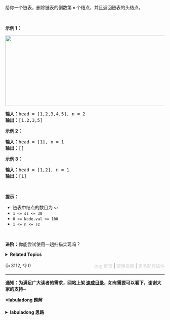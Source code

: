 <p>给你一个链表，删除链表的倒数第&nbsp;<code>n</code><em>&nbsp;</em>个结点，并且返回链表的头结点。</p>

<p>&nbsp;</p>

<p><strong>示例 1：</strong></p> 
<img alt="" src="https://assets.leetcode.com/uploads/2020/10/03/remove_ex1.jpg" style="width: 542px; height: 222px;" /> 
<pre>
<strong>输入：</strong>head = [1,2,3,4,5], n = 2
<strong>输出：</strong>[1,2,3,5]
</pre>

<p><strong>示例 2：</strong></p>

<pre>
<strong>输入：</strong>head = [1], n = 1
<strong>输出：</strong>[]
</pre>

<p><strong>示例 3：</strong></p>

<pre>
<strong>输入：</strong>head = [1,2], n = 1
<strong>输出：</strong>[1]
</pre>

<p>&nbsp;</p>

<p><strong>提示：</strong></p>

<ul> 
 <li>链表中结点的数目为 <code>sz</code></li> 
 <li><code>1 &lt;= sz &lt;= 30</code></li> 
 <li><code>0 &lt;= Node.val &lt;= 100</code></li> 
 <li><code>1 &lt;= n &lt;= sz</code></li> 
</ul>

<p>&nbsp;</p>

<p><strong>进阶：</strong>你能尝试使用一趟扫描实现吗？</p>

<details><summary><strong>Related Topics</strong></summary>链表 | 双指针</details><br>

<div>👍 3112, 👎 0<span style='float: right;'><span style='color: gray;'><a href='https://github.com/labuladong/fucking-algorithm/issues' target='_blank' style='color: lightgray;text-decoration: underline;'>bug 反馈</a> | <a href='https://labuladong.online/algo/fname.html?fname=jb插件简介' target='_blank' style='color: lightgray;text-decoration: underline;'>使用指南</a> | <a href='https://labuladong.online/algo/' target='_blank' style='color: lightgray;text-decoration: underline;'>更多配套插件</a></span></span></div>

<div id="labuladong"><hr>

**通知：为满足广大读者的需求，网站上架 [速成目录](https://labuladong.online/algo/intro/quick-learning-plan/)，如有需要可以看下，谢谢大家的支持~**



<p><strong><a href="https://labuladong.online/algo/essential-technique/linked-list-skills-summary/" target="_blank">⭐️labuladong 题解</a></strong></p>
<details><summary><strong>labuladong 思路</strong></summary>


<div id="labuladong_solution_zh">

## 基本思路

要删除倒数第 `n` 个节点，就得获得倒数第 `n + 1` 个节点的引用。

获取单链表的倒数第 `k` 个节点，就是想考察 [双指针技巧](https://labuladong.online/algo/essential-technique/linked-list-skills-summary/) 中快慢指针的运用，一般都会要求你**只遍历一次链表**，就算出倒数第 `k` 个节点。

第一步，我们先让一个指针 `p1` 指向链表的头节点 `head`，然后走 `k` 步：

![](https://labuladong.online/algo/images/linked-list-two-pointer/1.jpeg)

第二步，用一个指针 `p2` 指向链表头节点 `head`：

![](https://labuladong.online/algo/images/linked-list-two-pointer/2.jpeg)

第三步，让 `p1` 和 `p2` 同时向前走，`p1` 走到链表末尾的空指针时走了 `n - k` 步，`p2` 也走了 `n - k` 步，也就是链表的倒数第 `k` 个节点：

![](https://labuladong.online/algo/images/linked-list-two-pointer/3.jpeg)

这样，只遍历了一次链表，就获得了倒数第 `k` 个节点 `p2`。

解法中在链表头部接一个虚拟节点 `dummy` 是为了避免删除倒数第一个元素时出现空指针异常，在头部加入 `dummy` 节点并不影响尾部倒数第 `k` 个元素是什么。

**详细题解**：
  - [双指针技巧秒杀七道链表题目](https://labuladong.online/algo/essential-technique/linked-list-skills-summary/)

</div>





<div id="solution">

## 解法代码



<div class="tab-panel"><div class="tab-nav">
<button data-tab-item="cpp" class="tab-nav-button btn " data-tab-group="default" onclick="switchTab(this)">cpp🤖</button>

<button data-tab-item="python" class="tab-nav-button btn " data-tab-group="default" onclick="switchTab(this)">python🤖</button>

<button data-tab-item="java" class="tab-nav-button btn active" data-tab-group="default" onclick="switchTab(this)">java🟢</button>

<button data-tab-item="go" class="tab-nav-button btn " data-tab-group="default" onclick="switchTab(this)">go🤖</button>

<button data-tab-item="javascript" class="tab-nav-button btn " data-tab-group="default" onclick="switchTab(this)">javascript🤖</button>
</div><div class="tab-content">
<div data-tab-item="cpp" class="tab-item " data-tab-group="default"><div class="highlight">

```cpp
// 注意：cpp 代码由 chatGPT🤖 根据我的 java 代码翻译。
// 本代码的正确性已通过力扣验证，如有疑问，可以对照 java 代码查看。

class Solution {
public:
    // 主函数
    ListNode* removeNthFromEnd(ListNode* head, int n) {
        // 虚拟头结点
        ListNode* dummy = new ListNode(0);
        dummy->next = head;
        // 删除倒数第 n 个，要先找倒数第 n + 1 个节点
        ListNode* x = findFromEnd(dummy, n + 1);
        // 删掉倒数第 n 个节点
        x->next = x->next->next;
        return dummy->next;
    }

    // 返回链表的倒数第 k 个节点
    ListNode* findFromEnd(ListNode* head, int k) {
        ListNode* p1 = head;
        // p1 先走 k 步
        for (int i = 0; i < k; i++) {
            p1 = p1->next;
        }
        ListNode* p2 = head;
        // p1 和 p2 同时走 n - k 步
        while (p1 != nullptr) {
            p2 = p2->next;
            p1 = p1->next;
        }
        // p2 现在指向第 n - k 个节点
        return p2;
    }
};
```

</div></div>

<div data-tab-item="python" class="tab-item " data-tab-group="default"><div class="highlight">

```python
# 注意：python 代码由 chatGPT🤖 根据我的 java 代码翻译。
# 本代码的正确性已通过力扣验证，如有疑问，可以对照 java 代码查看。

class Solution:
    # 主函数
    def removeNthFromEnd(self, head: ListNode, n: int) -> ListNode:
        # 虚拟头结点
        dummy = ListNode(-1)
        dummy.next = head
        # 删除倒数第 n 个，要先找倒数第 n + 1 个节点
        x = self.findFromEnd(dummy, n + 1)
        # 删掉倒数第 n 个节点
        x.next = x.next.next
        return dummy.next

    # 返回链表的倒数第 k 个节点
    def findFromEnd(self, head: ListNode, k: int) -> ListNode:
        p1 = head
        # p1 先走 k 步
        for i in range(k):
            p1 = p1.next
        p2 = head
        # p1 和 p2 同时走 n - k 步
        while p1:
            p2 = p2.next
            p1 = p1.next
        # p2 现在指向第 n - k 个节点
        return p2
```

</div></div>

<div data-tab-item="java" class="tab-item active" data-tab-group="default"><div class="highlight">

```java
class Solution {
    // 主函数
    public ListNode removeNthFromEnd(ListNode head, int n) {
        // 虚拟头结点
        ListNode dummy = new ListNode(-1);
        dummy.next = head;
        // 删除倒数第 n 个，要先找倒数第 n + 1 个节点
        ListNode x = findFromEnd(dummy, n + 1);
        // 删掉倒数第 n 个节点
        x.next = x.next.next;
        return dummy.next;
    }

    // 返回链表的倒数第 k 个节点
    ListNode findFromEnd(ListNode head, int k) {
        ListNode p1 = head;
        // p1 先走 k 步
        for (int i = 0; i < k; i++) {
            p1 = p1.next;
        }
        ListNode p2 = head;
        // p1 和 p2 同时走 n - k 步
        while (p1 != null) {
            p2 = p2.next;
            p1 = p1.next;
        }
        // p2 现在指向第 n - k 个节点
        return p2;
    }
}
```

</div></div>

<div data-tab-item="go" class="tab-item " data-tab-group="default"><div class="highlight">

```go
// 注意：go 代码由 chatGPT🤖 根据我的 java 代码翻译。
// 本代码的正确性已通过力扣验证，如有疑问，可以对照 java 代码查看。

// 主函数
func removeNthFromEnd(head *ListNode, n int) *ListNode {
    // 虚拟头结点
    dummy := &ListNode{-1, head}
    // 删除倒数第 n 个，要先找倒数第 n + 1 个节点
    x := findFromEnd(dummy, n+1)
    // 删掉倒数第 n 个节点
    x.Next = x.Next.Next
    return dummy.Next
}

// 返回链表的倒数第 k 个节点
func findFromEnd(head *ListNode, k int) *ListNode {
    p1 := head
    // p1 先走 k 步
    for i := 0; i < k; i++ {
        p1 = p1.Next
    }
    p2 := head
    // p1 和 p2 同时走 n - k 步
    for p1 != nil {
        p2 = p2.Next
        p1 = p1.Next
    }
    // p2 现在指向第 n - k 个节点
    return p2
}
```

</div></div>

<div data-tab-item="javascript" class="tab-item " data-tab-group="default"><div class="highlight">

```javascript
// 注意：javascript 代码由 chatGPT🤖 根据我的 java 代码翻译。
// 本代码的正确性已通过力扣验证，如有疑问，可以对照 java 代码查看。

var removeNthFromEnd = function(head, n) {
    // 虚拟头结点
    let dummy = new ListNode(-1);
    dummy.next = head;
    // 删除倒数第 n 个，要先找倒数第 n + 1 个节点
    let x = findFromEnd(dummy, n + 1);
    // 删掉倒数第 n 个节点
    x.next = x.next.next;
    return dummy.next;
};

// 返回链表的倒数第 k 个节点
function findFromEnd(head, k) {
    let p1 = head;
    // p1 先走 k 步
    for (let i = 0; i < k; i++) {
        p1 = p1.next;
    }
    let p2 = head;
    // p1 和 p2 同时走 n - k 步
    while (p1 !== null) {
        p2 = p2.next;
        p1 = p1.next;
    }
    // p2 现在指向第 n - k 个节点
    return p2;
}
```

</div></div>
</div></div>

<hr /><details open hint-container details><summary style="font-size: medium"><strong>👾👾 算法可视化 👾👾</strong></summary><div id="data_remove-nth-node-from-end-of-list"  category="leetcode" ></div><div class="resizable aspect-ratio-container" style="height: 100%;">
<div id="iframe_remove-nth-node-from-end-of-list"></div></div>
</details><hr /><br />

</div>
</details>
</div>

